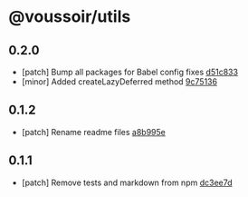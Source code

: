 # @voussoir/utils

## 0.2.0

- [patch] Bump all packages for Babel config fixes [d51c833](d51c833)
- [minor] Added createLazyDeferred method [9c75136](9c75136)

## 0.1.2

- [patch] Rename readme files [a8b995e](a8b995e)

## 0.1.1

- [patch] Remove tests and markdown from npm [dc3ee7d](dc3ee7d)
